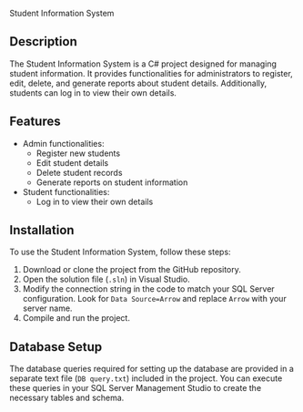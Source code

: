 Student Information System

## Description

The Student Information System is a C# project designed for managing student information. It provides functionalities for administrators to register, edit, delete, and generate reports about student details. 
Additionally, students can log in to view their own details.

## Features

- Admin functionalities:
  - Register new students
  - Edit student details
  - Delete student records
  - Generate reports on student information
- Student functionalities:
  - Log in to view their own details

## Installation

To use the Student Information System, follow these steps:

1. Download or clone the project from the GitHub repository.
2. Open the solution file (`.sln`) in Visual Studio.
3. Modify the connection string in the code to match your SQL Server configuration. Look for `Data Source=Arrow` and replace `Arrow` with your server name.
4. Compile and run the project.

## Database Setup

The database queries required for setting up the database are provided in a separate text file (`DB query.txt`) included in the project.
You can execute these queries in your SQL Server Management Studio to create the necessary tables and schema.
